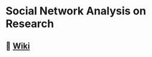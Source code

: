 # Social Network Analysis on Research
## 📖 [Wiki](https://github.com/yusuferdemnacar/Social-Network-Analysis-on-Research/wiki/API-Table)
